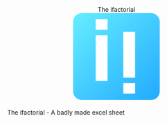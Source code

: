 <div align="center">
<div>The ifactorial</div>
<img src="./static/icons/if.svg" alt="amos" width="200px" height="200px"/>
</div>
<br/>
The ifactorial - A badly made excel sheet